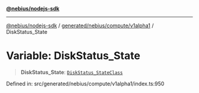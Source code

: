 [**@nebius/nodejs-sdk**](../../../../../README.md)

---

[@nebius/nodejs-sdk](../../../../../README.md) / [generated/nebius/compute/v1alpha1](../README.md) / DiskStatus_State

# Variable: DiskStatus_State

> **DiskStatus_State**: [`DiskStatus_StateClass`](../type-aliases/DiskStatus_StateClass.md)

Defined in: src/generated/nebius/compute/v1alpha1/index.ts:950

